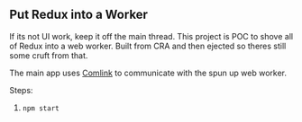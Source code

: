 ## Put Redux into a Worker

If its not UI work, keep it off the main thread.  This project is POC to shove all of Redux into a web worker.  Built from CRA and then ejected so theres still some cruft from that.

The main app uses [Comlink](https://github.com/GoogleChromeLabs/comlink) to communicate with the spun up web worker.

Steps:
1. `npm start`